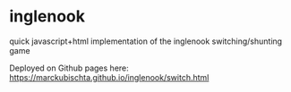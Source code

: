 # inglenook
quick javascript+html implementation of the inglenook switching/shunting game

Deployed on Github pages here:
https://marckubischta.github.io/inglenook/switch.html
